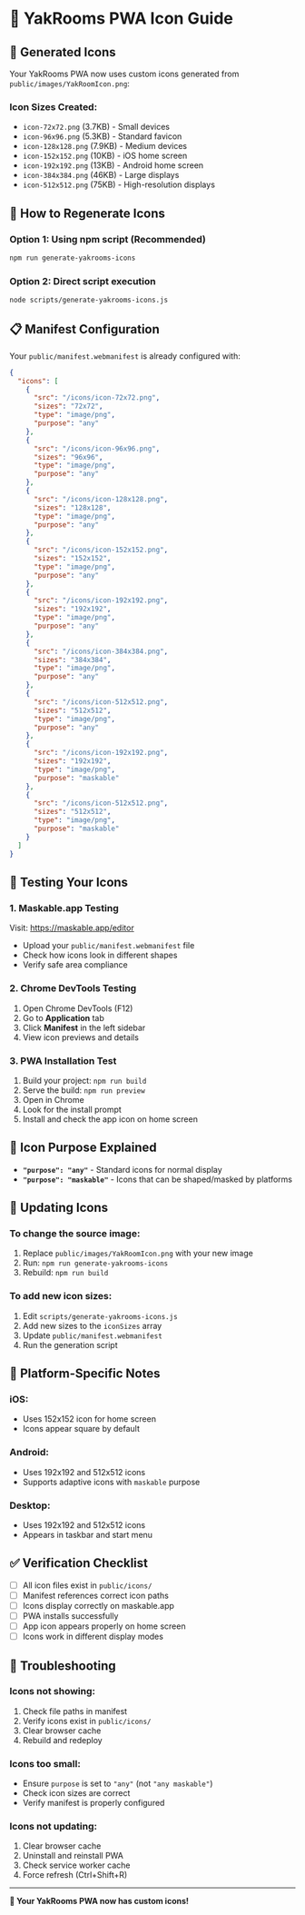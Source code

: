 # 🎨 YakRooms PWA Icon Guide

## 📱 **Generated Icons**

Your YakRooms PWA now uses custom icons generated from `public/images/YakRoomIcon.png`:

### **Icon Sizes Created:**
- `icon-72x72.png` (3.7KB) - Small devices
- `icon-96x96.png` (5.3KB) - Standard favicon
- `icon-128x128.png` (7.9KB) - Medium devices
- `icon-152x152.png` (10KB) - iOS home screen
- `icon-192x192.png` (13KB) - Android home screen
- `icon-384x384.png` (46KB) - Large displays
- `icon-512x512.png` (75KB) - High-resolution displays

## 🔧 **How to Regenerate Icons**

### **Option 1: Using npm script (Recommended)**
```bash
npm run generate-yakrooms-icons
```

### **Option 2: Direct script execution**
```bash
node scripts/generate-yakrooms-icons.js
```

## 📋 **Manifest Configuration**

Your `public/manifest.webmanifest` is already configured with:

```json
{
  "icons": [
    {
      "src": "/icons/icon-72x72.png",
      "sizes": "72x72",
      "type": "image/png",
      "purpose": "any"
    },
    {
      "src": "/icons/icon-96x96.png",
      "sizes": "96x96",
      "type": "image/png",
      "purpose": "any"
    },
    {
      "src": "/icons/icon-128x128.png",
      "sizes": "128x128",
      "type": "image/png",
      "purpose": "any"
    },
    {
      "src": "/icons/icon-152x152.png",
      "sizes": "152x152",
      "type": "image/png",
      "purpose": "any"
    },
    {
      "src": "/icons/icon-192x192.png",
      "sizes": "192x192",
      "type": "image/png",
      "purpose": "any"
    },
    {
      "src": "/icons/icon-384x384.png",
      "sizes": "384x384",
      "type": "image/png",
      "purpose": "any"
    },
    {
      "src": "/icons/icon-512x512.png",
      "sizes": "512x512",
      "type": "image/png",
      "purpose": "any"
    },
    {
      "src": "/icons/icon-192x192.png",
      "sizes": "192x192",
      "type": "image/png",
      "purpose": "maskable"
    },
    {
      "src": "/icons/icon-512x512.png",
      "sizes": "512x512",
      "type": "image/png",
      "purpose": "maskable"
    }
  ]
}
```

## 🧪 **Testing Your Icons**

### **1. Maskable.app Testing**
Visit: https://maskable.app/editor
- Upload your `public/manifest.webmanifest` file
- Check how icons look in different shapes
- Verify safe area compliance

### **2. Chrome DevTools Testing**
1. Open Chrome DevTools (F12)
2. Go to **Application** tab
3. Click **Manifest** in the left sidebar
4. View icon previews and details

### **3. PWA Installation Test**
1. Build your project: `npm run build`
2. Serve the build: `npm run preview`
3. Open in Chrome
4. Look for the install prompt
5. Install and check the app icon on home screen

## 🎯 **Icon Purpose Explained**

- **`"purpose": "any"`** - Standard icons for normal display
- **`"purpose": "maskable"`** - Icons that can be shaped/masked by platforms

## 🔄 **Updating Icons**

### **To change the source image:**
1. Replace `public/images/YakRoomIcon.png` with your new image
2. Run: `npm run generate-yakrooms-icons`
3. Rebuild: `npm run build`

### **To add new icon sizes:**
1. Edit `scripts/generate-yakrooms-icons.js`
2. Add new sizes to the `iconSizes` array
3. Update `public/manifest.webmanifest`
4. Run the generation script

## 📱 **Platform-Specific Notes**

### **iOS:**
- Uses 152x152 icon for home screen
- Icons appear square by default

### **Android:**
- Uses 192x192 and 512x512 icons
- Supports adaptive icons with `maskable` purpose

### **Desktop:**
- Uses 192x192 and 512x512 icons
- Appears in taskbar and start menu

## ✅ **Verification Checklist**

- [ ] All icon files exist in `public/icons/`
- [ ] Manifest references correct icon paths
- [ ] Icons display correctly on maskable.app
- [ ] PWA installs successfully
- [ ] App icon appears properly on home screen
- [ ] Icons work in different display modes

## 🐛 **Troubleshooting**

### **Icons not showing:**
1. Check file paths in manifest
2. Verify icons exist in `public/icons/`
3. Clear browser cache
4. Rebuild and redeploy

### **Icons too small:**
- Ensure `purpose` is set to `"any"` (not `"any maskable"`)
- Check icon sizes are correct
- Verify manifest is properly configured

### **Icons not updating:**
1. Clear browser cache
2. Uninstall and reinstall PWA
3. Check service worker cache
4. Force refresh (Ctrl+Shift+R)

---

**🎉 Your YakRooms PWA now has custom icons!** 